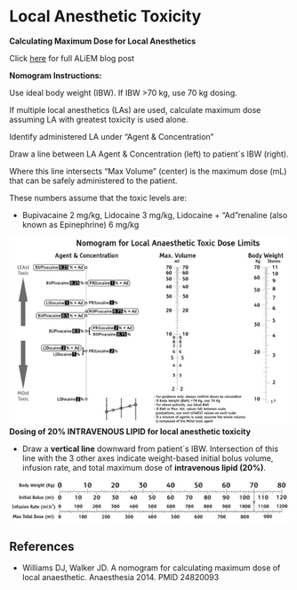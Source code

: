 


# Local Anesthetic Toxicity

**Calculating Maximum Dose for Local Anesthetics**

Click [here](http://academiclifeinem.com/pv-card-local-anesthetic-toxicity-calculations/) for full ALiEM blog post

**Nomogram Instructions:**

Use ideal body weight (IBW). If IBW &gt;70 kg, use 70 kg dosing.

If multiple local anesthetics (LAs) are used, calculate maximum dose assuming LA with greatest toxicity is used alone.

Identify administered LA under “Agent & Concentration”

Draw a line between LA Agent & Concentration (left) to patient´s IBW (right).

Where this line intersects “Max Volume” (center) is the maximum dose (mL) that can be safely administered to the patient.

These numbers assume that the toxic levels are:

-   <span class="drug">Bupivacaine</span> 2 mg/kg, <span class="drug">Lidocaine</span> 3 mg/kg, <span class="drug">Lidocaine</span> + “Ad”renaline (also known as <span class="drug">Epinephrine</span>) 6 mg/kg

![](image-0.png)
**Dosing of 20% INTRAVENOUS LIPID for local anesthetic toxicity**

-   Draw a **vertical line** downward from patient´s IBW. Intersection of this line with the 3 other axes indicate weight-based initial bolus volume, infusion rate, and total maximum dose of **<span class="drug">intravenous lipid (20%)</span>**.

![](image-1.png)

## References

- Williams DJ, Walker JD. A nomogram for calculating maximum dose of local anaesthetic. Anaesthesia 2014. PMID 24820093
